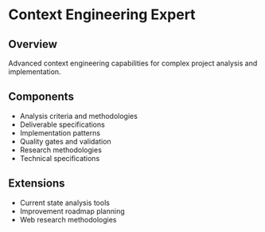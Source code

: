 # Context Engineering Expert

## Overview
Advanced context engineering capabilities for complex project analysis and implementation.

## Components
- Analysis criteria and methodologies
- Deliverable specifications
- Implementation patterns
- Quality gates and validation
- Research methodologies
- Technical specifications

## Extensions
- Current state analysis tools
- Improvement roadmap planning
- Web research methodologies
